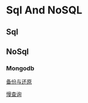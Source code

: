 # Sql And NoSQL

## Sql

## NoSql

### Mongodb

[备份与还原](./NoSql/mongodb/backup_and_restore.md)

[慢查询](./NoSQL/mongodb/slowms.md)
